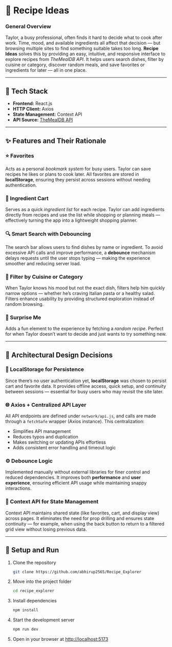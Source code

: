 # 🍳 Recipe Ideas

### General Overview

Taylor, a busy professional, often finds it hard to decide what to cook after work. Time, mood, and available ingredients all affect that decision — but browsing multiple sites to find something suitable takes too long.
**Recipe Ideas** solves this by providing an easy, intuitive, and responsive interface to explore recipes from *TheMealDB API*. It helps users search dishes, filter by cuisine or category, discover random meals, and save favorites or ingredients for later — all in one place.

---

## 🧰 Tech Stack

* **Frontend:** React.js
* **HTTP Client:** Axios
* **State Management:** Context API
* **API Source:** [TheMealDB API](https://www.themealdb.com/api.php)

---

## ✨ Features and Their Rationale

### ⭐ Favorites

Acts as a personal *bookmark system* for busy users. Taylor can save recipes he likes or plans to cook later.
All favorites are stored in **localStorage**, ensuring they persist across sessions without needing authentication.

### 🛒 Ingredient Cart

Serves as a quick *ingredient list* for each recipe. Taylor can add ingredients directly from recipes and use the list while shopping or planning meals — effectively turning the app into a lightweight shopping planner.

### 🔍 Smart Search with Debouncing

The search bar allows users to find dishes by name or ingredient.
To avoid excessive API calls and improve performance, a **debounce** mechanism delays requests until the user stops typing — making the experience smoother and reducing server load.

### 🍱 Filter by Cuisine or Category

When Taylor knows his mood but not the exact dish, filters help him quickly narrow options — whether he’s craving Italian pasta or a healthy salad.
Filters enhance usability by providing structured exploration instead of random browsing.

### 🎲 Surprise Me

Adds a fun element to the experience by fetching a *random recipe*.
Perfect for when Taylor doesn’t want to decide and just wants to try something new.

---

## 🧩 Architectural Design Decisions

### 🧱 LocalStorage for Persistence

Since there’s no user authentication yet, **localStorage** was chosen to persist cart and favorite data.
It provides offline access, quick setup, and continuity between sessions — essential for busy users who may revisit the site later.

### 🌐 Axios + Centralized API Layer

All API endpoints are defined under `network/api.js`, and calls are made through a `fetchSafe` wrapper (Axios instance).
This centralization:

* Simplifies API management
* Reduces typos and duplication
* Makes switching or updating APIs effortless
* Adds consistent error handling and timeout logic

### ⚙️ Debounce Logic

Implemented manually without external libraries for finer control and reduced dependencies.
It improves both **performance** and **user experience**, ensuring efficient API usage while maintaining snappy interactions.

### 🧠 Context API for State Management

Context API maintains shared state (like favorites, cart, and display view) across pages.
It eliminates the need for prop drilling and ensures state continuity — for example, when using the back button to return to a filtered grid view without losing previous data.

---

## 🚀 Setup and Run

1. Clone the repository

   ```bash
   git clone https://github.com/abhirup2565/Recipe_Explorer
   ```

2. Move into the project folder

   ```bash
   cd recipe_explorer
   ```

3. Install dependencies

   ```bash
   npm install
   ```

4. Start the development server

   ```bash
   npm run dev
   ```

5. Open in your browser at
   [http://localhost:5173](http://localhost:5173)



